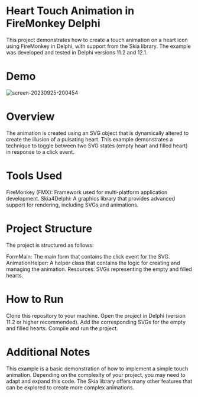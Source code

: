 # Heart Touch Animation in FireMonkey Delphi
This project demonstrates how to create a touch animation on a heart icon using FireMonkey in Delphi, with support from the Skia library. The example was developed and tested in Delphi versions 11.2 and 12.1.

# Demo
![screen-20230925-200454](https://github.com/RamonSouza96/HeartAnimation/blob/main/Gif.gif)

# Overview
The animation is created using an SVG object that is dynamically altered to create the illusion of a pulsating heart. This example demonstrates a technique to toggle between two SVG states (empty heart and filled heart) in response to a click event.

# Tools Used
FireMonkey (FMX): Framework used for multi-platform application development.
Skia4Delphi: A graphics library that provides advanced support for rendering, including SVGs and animations.

# Project Structure
The project is structured as follows:

FormMain: The main form that contains the click event for the SVG.
AnimationHelper: A helper class that contains the logic for creating and managing the animation.
Resources: SVGs representing the empty and filled hearts.

# How to Run
Clone this repository to your machine.
Open the project in Delphi (version 11.2 or higher recommended).
Add the corresponding SVGs for the empty and filled hearts.
Compile and run the project.

# Additional Notes
This example is a basic demonstration of how to implement a simple touch animation. Depending on the complexity of your project, you may need to adapt and expand this code.
The Skia library offers many other features that can be explored to create more complex animations.
